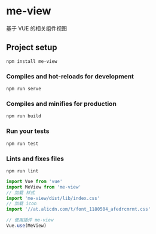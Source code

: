 # me-view
基于 VUE 的相关组件视图

## Project setup
```
npm install me-view
```

### Compiles and hot-reloads for development
```
npm run serve
```

### Compiles and minifies for production
```
npm run build
```

### Run your tests
```
npm run test
```

### Lints and fixes files
```
npm run lint
```

``` js
import Vue from 'vue'
import MeView from 'me-view'
// 加载 样式
import 'me-view/dist/lib/index.css'
// 加载 icon 
import '//at.alicdn.com/t/font_1180504_afedrcmrmt.css'

// 使用插件 me-view
Vue.use(MeView)

```